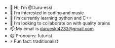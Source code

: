 - 👋 Hi, I’m @Duru-eski
- 👀 I’m interested in coding and music
- 🌱 I’m currently learning python and C++
- 💞️ I’m looking to collaborate on with quality brains
- 📫 My email is durueski4233@gmail.com
- 😄 Pronouns: futurist
- ⚡ Fun fact: traditionalist

<!---
Duru-eski/Duru-eski is a ✨ special ✨ repository because its `README.md` (this file) appears on your GitHub profile.
You can click the Preview link to take a look at your changes.
--->
